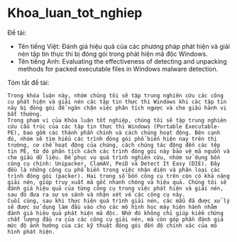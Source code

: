 # Khoa_luan_tot_nghiep
Đề tài: 

- Tên tiếng Việt: Đánh giá hiệu quả của các phương pháp phát hiện và giải nén tập tin thực thi bị đóng gói trong phát hiện mã độc Windows.
- Tên tiếng Anh: Evaluating the effectiveness of detecting and unpacking methods for packed executable files in Windows malware detection. 

Tóm tắt đề tài:

    Trong khóa luận này, nhóm chúng tôi sẽ tập trung nghiên cứu các công cụ phát hiện và giải nén các tập tin thực thi Windows khi các tập tin này bị đóng gói để ngăn chặn việc phân tích ngược và che giấu hành vi bất thường.
    Trong phạm vi của Khóa luận tốt nghiệp, chúng tôi sẽ tập trung nghiên cứu cấu trúc của các tập tin thực thi Windows (Portable Executable- PE), bao gồm các thành phần chính và cách chúng hoạt động. Bên cạnh đó, nhóm sẽ tìm hiểu các trình đóng gói phổ biến hiện nay trên thị trường, cơ chế hoạt động của chúng, cách chúng tác động đến các tệp tin PE, từ đó phân tích cách các trình đóng gói này bảo vệ mã nguồn và che giấu dữ liệu. Để phục vụ quá trình nghiên cứu, nhóm sử dụng bốn công cụ chính: Unipacker, ClamAV, PeiD và Detect It Easy (DIE). Đây đều là những công cụ phổ biến trong việc nhận diện và phân loại các trình đóng gói (packer). Hai trong số bốn công cụ trên còn có khả năng giải nén, giúp truy xuất mã gốc nhanh chóng và hiệu quả. Chúng tôi sẽ đánh giá hiệu quả của từng công cụ trong việc phát hiện và giải nén, sau đó đưa ra sự so sánh và nhận xét về các công cụ này.
    Cuối cùng, sau khi thực hiện quá trình giải nén, các mẫu đã được xử lý sẽ được sử dụng làm đầu vào cho các mô hình học máy hiện hành nhằm đánh giá hiệu quả phát hiện mã độc. Nhờ đó không chỉ giúp kiểm chứng chất lượng đầu ra của các công cụ giải nén, mà còn góp phần đánh giá mức độ ảnh hưởng của các kỹ thuật đóng gói đến độ chính xác của mô hình phát hiện.
